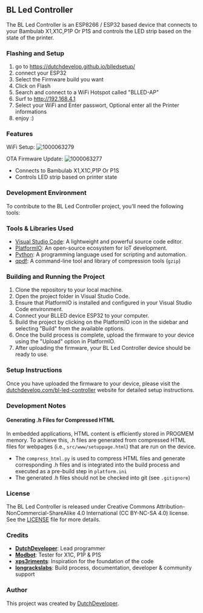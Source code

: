 ## BL Led Controller

The BL Led Controller is an ESP8266 / ESP32 based device that connects to your Bambulab X1,X1C,P1P Or P1S and controls the LED strip based on the state of the printer.

### Flashing and Setup
1. go to https://dutchdevelop.github.io/blledsetup/
2. connect your ESP32
3. Select the Firmware build you want
4. Click on Flash
5. Search and connect to a WiFi Hotspot called "BLLED-AP"
6. Surf to http://192.168.4.1
7. Select your WiFi and Enter passwort, Optional enter all the Printer informations
8. enjoy :)

### Features
WiFi Setup:
![1000063279](https://github.com/user-attachments/assets/1cbe01fd-ce1f-4664-909e-7f6f50f6d80a)

OTA Firmware Update:
![1000063277](https://github.com/user-attachments/assets/853fa8cd-def6-47e9-8b23-4a4289651510)

- Connects to Bambulab X1,X1C,P1P Or P1S
- Controls LED strip based on printer state

### Development Environment

To contribute to the BL Led Controller project, you'll need the following tools:

### Tools & Libraries Used

- [Visual Studio Code](https://code.visualstudio.com/): A lightweight and powerful source code editor.
- [PlatformIO](https://platformio.org/): An open-source ecosystem for IoT development.
- [Python](https://www.python.org/): A programming language used for scripting and automation.
- [qpdf](https://qpdf.sourceforge.io/): A command-line tool and library of compression tools (`gzip`)

### Building and Running the Project
1. Clone the repository to your local machine.
2. Open the project folder in Visual Studio Code.
3. Ensure that PlatformIO is installed and configured in your Visual Studio Code environment.
4. Connect your BLLED device ESP32 to your computer.
6. Build the project by clicking on the PlatformIO icon in the sidebar and selecting "Build" from the available options.
7. Once the build process is complete, upload the firmware to your device using the "Upload" option in PlatformIO.
8. After uploading the firmware, your BL Led Controller device should be ready to use.

### Setup Instructions
Once you have uploaded the firmware to your device, please visit the [dutchdevelop.com/bl-led-controller](https://dutchdevelop.com/bl-led-controller) website for detailed setup instructions.


### Development Notes

#### Generating .h Files for Compressed HTML

In embedded applications, HTML content is efficiently stored in PROGMEM memory. To achieve this, .h files are generated from compressed HTML files for webpages (i.e., `src/www/setuppage.html`) that are run on the device.

- The `compress_html.py` is used to compress HTML files and generate corresponding .h files and is integrated into the build process and executed as a pre-build step in `platform.ini`
- The generated .h files should not be checked into git (see `.gitignore`)

### License

The BL Led Controller is released under Creative Commons Attribution-NonCommercial-ShareAlike 4.0 International (CC BY-NC-SA 4.0) license. See the [LICENSE](https://github.com/DutchDevelop/BLLEDController/blob/main/LICENSE) file for more details.

### Credits
- **[DutchDeveloper](https://dutchdevelop.com/)**: Lead programmer
- **[Modbot](https://github.com/Modbot)**: Tester for X1C, P1P & P1S
- **[xps3riments](https://github.com/xps3riments)**: Inspiration for the foundation of the code
- **[longrackslabs](https://github.com/longrackslabs)**: Build process, documentation, developer & community support

### Author

This project was created by [DutchDeveloper](https://dutchdevelop.com/).
